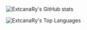 ![ExtcanaRy's GitHub stats](https://github-readme-stats.vercel.app/api?username=ExtcanaRy&show_icons=true&theme=radical)

![ExtcanaRy's Top Languages](https://github-readme-stats.vercel.app/api/top-langs/?username=ExtcanaRy&layout=compact&theme=transparent)
